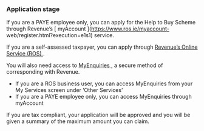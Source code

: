 ###  Application stage

If you are a PAYE employee only, you can apply for the Help to Buy Scheme
through Revenue’s [ myAccount ](https://www.ros.ie/myaccount-
web/register.html?execution=e1s1) service.

If you are a self-assessed taxpayer, you can apply through [ Revenue’s Online
Service (ROS) ](http://www.ros.ie/PublisherServlet/info/setupnewcust) .

You will also need access to [ MyEnquiries
](http://www.revenue.ie/en/online/myenquiries.html) , a secure method of
corresponding with Revenue.

  * If you are a ROS business user, you can access MyEnquiries from your My Services screen under ‘Other Services’ 
  * If you are a PAYE employee only, you can access MyEnquiries through myAccount 

If you are tax compliant, your application will be approved and you will be
given a summary of the maximum amount you can claim.
